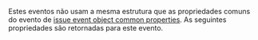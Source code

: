 Estes eventos não usam a mesma estrutura que as propriedades comuns do evento de [issue event object common properties](#issue-event-object-common-properties). As seguintes propriedades são retornadas para este evento.
